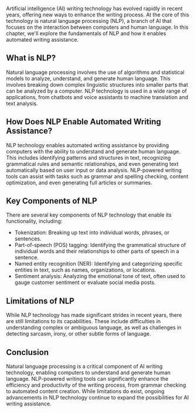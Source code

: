 
Artificial intelligence (AI) writing technology has evolved rapidly in recent years, offering new ways to enhance the writing process. At the core of this technology is natural language processing (NLP), a branch of AI that focuses on the interaction between computers and human language. In this chapter, we'll explore the fundamentals of NLP and how it enables automated writing assistance.

What is NLP?
------------

Natural language processing involves the use of algorithms and statistical models to analyze, understand, and generate human language. This involves breaking down complex linguistic structures into smaller parts that can be analyzed by a computer. NLP technology is used in a wide range of applications, from chatbots and voice assistants to machine translation and text analysis.

How Does NLP Enable Automated Writing Assistance?
-------------------------------------------------

NLP technology enables automated writing assistance by providing computers with the ability to understand and generate human language. This includes identifying patterns and structures in text, recognizing grammatical rules and semantic relationships, and even generating text automatically based on user input or data analysis. NLP-powered writing tools can assist with tasks such as grammar and spelling checking, content optimization, and even generating full articles or summaries.

Key Components of NLP
---------------------

There are several key components of NLP technology that enable its functionality, including:

* Tokenization: Breaking up text into individual words, phrases, or sentences.
* Part-of-speech (POS) tagging: Identifying the grammatical structure of individual words and their relationships to other parts of speech in a sentence.
* Named entity recognition (NER): Identifying and categorizing specific entities in text, such as names, organizations, or locations.
* Sentiment analysis: Analyzing the emotional tone of text, often used to gauge customer sentiment or evaluate social media posts.

Limitations of NLP
------------------

While NLP technology has made significant strides in recent years, there are still limitations to its capabilities. These include difficulties in understanding complex or ambiguous language, as well as challenges in detecting sarcasm, irony, or other subtle forms of language.

Conclusion
----------

Natural language processing is a critical component of AI writing technology, enabling computers to understand and generate human language. NLP-powered writing tools can significantly enhance the efficiency and productivity of the writing process, from grammar checking to automated content creation. While limitations do exist, ongoing advancements in NLP technology continue to expand the possibilities for AI writing assistance.
